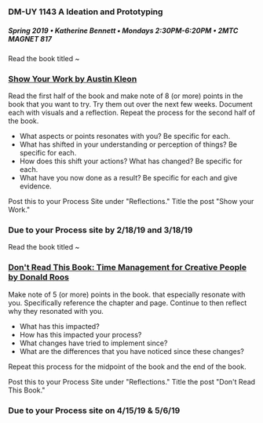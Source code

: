 ### DM-UY 1143 A Ideation and Prototyping
##### Spring 2019 • Katherine Bennett • Mondays 2:30PM-6:20PM • 2MTC MAGNET 817



Read the book titled ~

### [Show Your Work by Austin Kleon](https://www.amazon.com/Show-Your-Work-Austin-Kleon/dp/076117897X)


Read the first half of the book and make note of 8 (or more) points in the book that you want to try. Try them out over the next few weeks. Document each with visuals and a reflection. Repeat the process for the second half of the book.

* What aspects or points resonates with you? Be specific for each.
* What has shifted in your understanding or perception of things? Be specific for each.
* How does this shift your actions? What has changed? Be specific for each.
* What have you now done as a result? Be specific for each and give evidence.



Post this to your Process Site under "Reflections." Title the post "Show your Work."

### Due to your Process site by 2/18/19 and 3/18/19




Read the book titled ~

### [Don't Read This Book: Time Management for Creative People by Donald Roos](https://www.amazon.com/Dont-Read-This-Book-Management/dp/9063694237)


Make note of 5 (or more) points in the book. that especially resonate with you. Specifically reference the chapter and page. Continue to then reflect why they resonated with you. 

* What has this impacted?
* How has this impacted your process? 
* What changes have tried to implement since? 
* What are the differences that you have noticed since these changes?

Repeat this process for the midpoint of the book and the end of the book.

Post this to your Process Site under "Reflections." Title the post "Don't Read This Book."

### Due to your Process site on 4/15/19 & 5/6/19